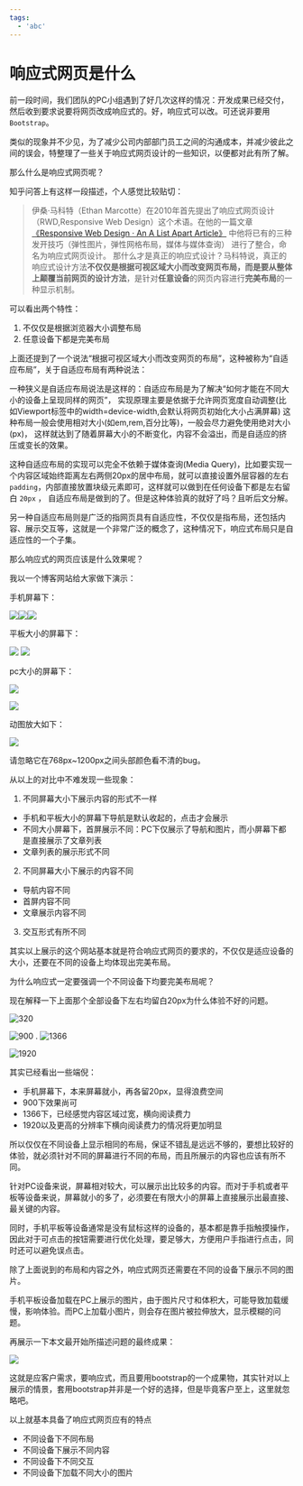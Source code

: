 ```yaml
---
tags:
  - 'abc'
---
```


# 响应式网页是什么

前一段时间，我们团队的PC小组遇到了好几次这样的情况：开发成果已经交付，然后收到要求说要将网页改成响应式的。好，响应式可以改。可还说非要用 `Bootstrap`。 

类似的现象并不少见，为了减少公司内部部门员工之间的沟通成本，并减少彼此之间的误会，特整理了一些关于响应式网页设计的一些知识，以便都对此有所了解。

那么什么是响应式网页呢？

知乎问答上有这样一段描述，个人感觉比较贴切：

> 伊桑·马科特（Ethan Marcotte）在2010年首先提出了响应式网页设计（RWD,Responsive Web Design）这个术语。在他的一篇文章[《Responsive Web Design · An A List Apart Article》](http://alistapart.com/article/responsive-web-design) 中他将已有的三种发开技巧（弹性图片，弹性网格布局，媒体与媒体查询） 进行了整合，命名为响应式网页设计。
> 那什么才是真正的响应式设计？马科特说，真正的响应式设计方法**不仅仅是根据可视区域大小而改变网页布局，而是要从整体上颠覆当前网页的设计方法**，是针对**任意设备**的网页内容进行**完美布局**的一种显示机制。

可以看出两个特性：

1. 不仅仅是根据浏览器大小调整布局
2. 任意设备下都是完美布局

上面还提到了一个说法“根据可视区域大小而改变网页的布局”，这种被称为“自适应布局”，关于自适应布局有两种说法：

一种狭义是自适应布局说法是这样的：自适应布局是为了解决“如何才能在不同大小的设备上呈现同样的网页”， 实现原理主要是依据于允许网页宽度自动调整(比如Viewport标签中的width=device-width,会默认将网页初始化大小占满屏幕) 这种布局一般会使用相对大小(如em,rem,百分比等)，一般会尽力避免使用绝对大小(px)， 这样就达到了随着屏幕大小的不断变化，内容不会溢出，而是自适应的挤压或变长的效果。

这种自适应布局的实现可以完全不依赖于媒体查询(Media Query)，比如要实现一个内容区域始终距离左右两侧20px的居中布局，就可以直接设置外层容器的左右 `padding`，内部直接放置块级元素即可，这样就可以做到在任何设备下都是左右留白 `20px` ， 自适应布局是做到的了。但是这种体验真的就好了吗？且听后文分解。

另一种自适应布局则是广泛的指网页具有自适应性，不仅仅是指布局，还包括内容、展示交互等，这就是一个非常广泛的概念了，这种情况下，响应式布局只是自适应性的一个子集。

那么响应式的网页应该是什么效果呢？

我以一个博客网站给大家做下演示：

手机屏幕下：

![](./_image/2018-03-09-14-13-33.jpg)![](./_image/2018-03-09-14-13-13.jpg)![](./_image/2018-03-09-14-14-14.jpg)

平板大小的屏幕下：

![](./_image/2018-03-09-14-16-34.jpg)
![](./_image/2018-03-09-14-16-51.jpg)

pc大小的屏幕下：

![](./_image/2018-03-09-14-18-12.jpg)

![](./_image/2018-03-09-14-18-38.jpg)

动图放大如下：

![](./_image/show.gif)

请忽略它在768px~1200px之间头部颜色看不清的bug。

从以上的对比中不难发现一些现象：

1. 不同屏幕大小下展示内容的形式不一样
  - 手机和平板大小的屏幕下导航是默认收起的，点击才会展示
  - 不同大小屏幕下，首屏展示不同：PC下仅展示了导航和图片，而小屏幕下都是直接展示了文章列表
  -  文章列表的展示形式不同
2. 不同屏幕大小下展示的内容不同
  - 导航内容不同
  - 首屏内容不同
  - 文章展示内容不同
3. 交互形式有所不同

其实以上展示的这个网站基本就是符合响应式网页的要求的，不仅仅是适应设备的大小，还要在不同的设备上均体现出完美布局。

为什么响应式一定要强调一个不同设备下均要完美布局呢？

现在解释一下上面那个全部设备下左右均留白20px为什么体验不好的问题。

![320](./_image/2018-03-09-15-09-16.jpg)

![900](./_image/2018-03-09-15-12-23.jpg)
.
![1366](./_image/2018-03-09-15-12-50.jpg)

![1920](./_image/2018-03-09-15-13-38.jpg)

其实已经看出一些端倪：

- 手机屏幕下，本来屏幕就小，再各留20px，显得浪费空间
- 900下效果尚可
- 1366下，已经感觉内容区域过宽，横向阅读费力
- 1920以及更高的分辨率下横向阅读费力的情况将更加明显

所以仅仅在不同设备上显示相同的布局，保证不错乱是远远不够的，要想比较好的体验，就必须针对不同的屏幕进行不同的布局，而且所展示的内容也应该有所不同。

针对PC设备来说，屏幕相对较大，可以展示出比较多的内容。而对于手机或者平板等设备来说，屏幕就小的多了，必须要在有限大小的屏幕上直接展示出最直接、最关键的内容。

同时，手机平板等设备通常是没有鼠标这样的设备的，基本都是靠手指触摸操作，因此对于可点击的按钮需要进行优化处理，要足够大，方便用户手指进行点击，同时还可以避免误点击。

除了上面说到的布局和内容之外，响应式网页还需要在不同的设备下展示不同的图片。

手机平板设备加载在PC上展示的图片，由于图片尺寸和体积大，可能导致加载缓慢，影响体验。而PC上加载小图片，则会存在图片被拉伸放大，显示模糊的问题。

再展示一下本文最开始所描述问题的最终成果：

 ![](./_image/show2.gif)

这就是应客户需求，要响应式，而且要用bootstrap的一个成果物，其实针对以上展示的情景，套用bootstrap并非是一个好的选择，但是毕竟客户至上，这里就忽略吧。

以上就基本具备了响应式网页应有的特点

- 不同设备下不同布局
- 不同设备下展示不同内容
- 不同设备下不同交互
- 不同设备下加载不同大小的图片
